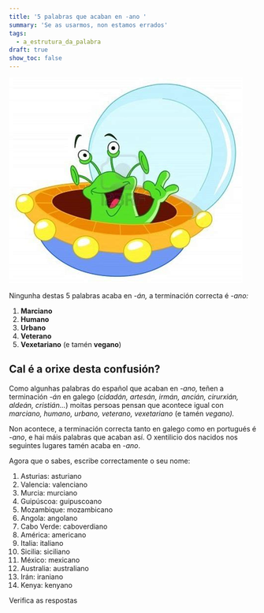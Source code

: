 ```yaml
---
title: '5 palabras que acaban en -ano '
summary: 'Se as usarmos, non estamos errados'
tags:
  - a_estrutura_da_palabra
draft: true
show_toc: false
---
```

![Image](/img/marciano.jpg)

Ningunha destas 5 palabras acaba en *-án,* a terminación correcta é *-ano:* 

1. **Marciano**
2. **Humano**
3. **Urbano**
4. **Veterano**
5. **Vexetariano** (e tamén **vegano**)


## Cal é a orixe desta confusión?

Como algunhas palabras do español que acaban en *-ano,* teñen a terminación *-án* en galego (*cidadán, artesán, irmán, ancián, cirurxián, aldeán, cristián...*) moitas persoas pensan que acontece igual con *marciano, humano, urbano, veterano, vexetariano* (e tamén *vegano).*

Non acontece, a terminación correcta tanto en galego como en portugués é *-ano*, e hai máis palabras que acaban así. O xentilicio dos nacidos nos seguintes lugares tamén acaba en *-ano*.

Agora que o sabes, escribe correctamente o seu nome: 

1. Asturias: <e-answer readonly>asturiano</e-answer>
2. Valencia: <e-answer>valenciano</e-answer>
3. Murcia: <e-answer>murciano</e-answer>
4. Guipúscoa: <e-answer>guipuscoano</e-answer>
5. Mozambique: <e-answer>mozambicano</e-answer>
6. Angola: <e-answer>angolano</e-answer>
7. Cabo Verde: <e-answer>caboverdiano</e-answer>
8. América: <e-answer>americano</e-answer>
9. Italia: <e-answer>italiano</e-answer>
10. Sicilia: <e-answer>siciliano</e-answer>
11. México: <e-answer>mexicano</e-answer>
12. Australia: <e-answer>australiano</e-answer>
14. Irán: <e-answer>iraniano</e-answer>
15. Kenya: <e-answer>kenyano</e-answer>

<e-validate>Verifica as respostas</e-validate>

